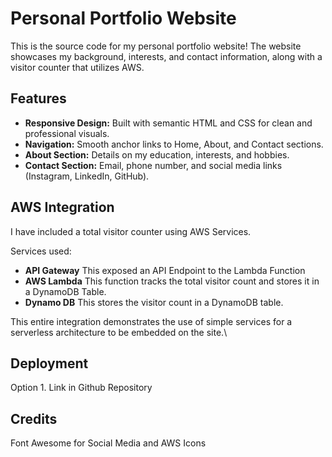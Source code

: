 # Personal Portfolio Website

This is the source code for my personal portfolio website! The website showcases my background, interests, and contact information, along with a visitor counter that utilizes AWS.

## Features

- **Responsive Design:** Built with semantic HTML and CSS for clean and professional visuals.
- **Navigation:** Smooth anchor links to Home, About, and Contact sections.
- **About Section:** Details on my education, interests, and hobbies.
- **Contact Section:** Email, phone number, and social media links (Instagram, LinkedIn, GitHub).

## AWS Integration

I have included a total visitor counter using AWS Services.

Services used:
  - **API Gateway**
      This exposed an API Endpoint to the Lambda Function
  - **AWS Lambda**
       This function tracks the total visitor count and stores it in a DynamoDB Table.
  - **Dynamo DB**
        This stores the visitor count in a DynamoDB table.

This entire integration demonstrates the use of simple services for a serverless architecture to be embedded on the site.\


## Deployment

Option 1. Link in Github Repository

## Credits

  Font Awesome for Social Media and AWS Icons
